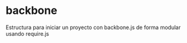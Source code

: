 backbone
========

Estructura para iniciar un proyecto con backbone.js de forma modular usando require.js
